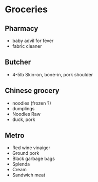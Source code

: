 # Groceries

## Pharmacy

- baby advil for fever
- fabric cleaner

## Butcher

- 4-5lb Skin-on, bone-in, pork shoulder

## Chinese grocery

- noodles (frozen ?)
- dumplings
- Noodles Raw
- duck, pork

## Metro

- Red wine vinaiger
- Ground pork
- Black garbage bags
- Splenda
- Cream
- Sandwich meat
